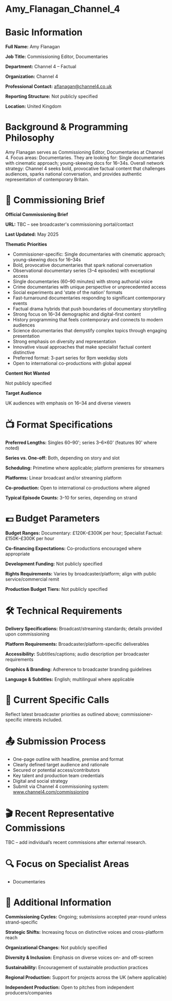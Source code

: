 # Amy_Flanagan_Channel_4

# Basic Information

**Full Name:** Amy Flanagan

**Job Title:** Commissioning Editor, Documentaries

**Department:** Channel 4 – Factual

**Organization:** Channel 4

**Professional Contact:** aflanagan@channel4.co.uk

**Reporting Structure:** Not publicly specified

**Location:** United Kingdom

# Background & Programming Philosophy

Amy Flanagan serves as Commissioning Editor, Documentaries at Channel 4. Focus areas: Documentaries. They are looking for: Single documentaries with cinematic approach; young-skewing docs for 16–34s. Overall network strategy: Channel 4 seeks bold, provocative factual content that challenges audiences, sparks national conversation, and provides authentic representation of contemporary Britain.

# 📄 Commissioning Brief

**Official Commissioning Brief**

**URL:** TBC – see broadcaster's commissioning portal/contact

**Last Updated:** May 2025

**Thematic Priorities**

- Commissioner-specific: Single documentaries with cinematic approach; young-skewing docs for 16–34s
- Bold, provocative documentaries that spark national conversation
- Observational documentary series (3–4 episodes) with exceptional access
- Single documentaries (60–90 minutes) with strong authorial voice
- Crime documentaries with unique perspective or unprecedented access
- Social experiments and 'state of the nation' formats
- Fast-turnaround documentaries responding to significant contemporary events
- Factual drama hybrids that push boundaries of documentary storytelling
- Strong focus on 16–34 demographic and digital-first content
- History programming that feels contemporary and connects to modern audiences
- Science documentaries that demystify complex topics through engaging presentation
- Strong emphasis on diversity and representation
- Innovative visual approaches that make specialist factual content distinctive
- Preferred format: 3-part series for 9pm weekday slots
- Open to international co-productions with global appeal

**Content Not Wanted**

Not publicly specified

**Target Audience**

UK audiences with emphasis on 16–34 and diverse viewers

# 📺 Format Specifications

**Preferred Lengths:** Singles 60–90'; series 3–6×60' (features 90' where noted)

**Series vs. One-off:** Both, depending on story and slot

**Scheduling:** Primetime where applicable; platform premieres for streamers

**Platforms:** Linear broadcast and/or streaming platform

**Co-production:** Open to international co-productions where aligned

**Typical Episode Counts:** 3–10 for series, depending on strand

# 💷 Budget Parameters

**Budget Ranges:** Documentary: £120K–£300K per hour; Specialist Factual: £150K–£300K per hour

**Co-financing Expectations:** Co-productions encouraged where appropriate

**Development Funding:** Not publicly specified

**Rights Requirements:** Varies by broadcaster/platform; align with public service/commercial remit

**Production Budget Tiers:** Not publicly specified

# 🛠️ Technical Requirements

**Delivery Specifications:** Broadcast/streaming standards; details provided upon commissioning

**Platform Requirements:** Broadcaster/platform-specific deliverables

**Accessibility:** Subtitles/captions; audio description per broadcaster requirements

**Graphics & Branding:** Adherence to broadcaster branding guidelines

**Language & Subtitles:** English; multilingual where applicable

# 📢 Current Specific Calls

Reflect latest broadcaster priorities as outlined above; commissioner-specific interests included.

# 📤 Submission Process

- One-page outline with headline, premise and format
- Clearly defined target audience and rationale
- Secured or potential access/contributors
- Key talent and production team credentials
- Digital and social strategy
- Submit via Channel 4 commissioning system: www.channel4.com/commissioning

# 🎬 Recent Representative Commissions

TBC – add individual’s recent commissions after external research.

# 🔍 Focus on Specialist Areas

- Documentaries

# 📅 Additional Information

**Commissioning Cycles:** Ongoing; submissions accepted year-round unless strand-specific

**Strategic Shifts:** Increasing focus on distinctive voices and cross-platform reach

**Organizational Changes:** Not publicly specified

**Diversity & Inclusion:** Emphasis on diverse voices on- and off-screen

**Sustainability:** Encouragement of sustainable production practices

**Regional Production:** Support for projects across the UK (where applicable)

**Independent Production:** Open to pitches from independent producers/companies